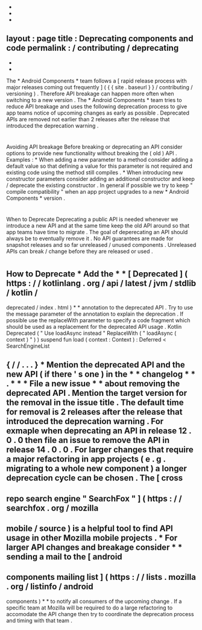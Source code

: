 -
-
-
layout
:
page
title
:
Deprecating
components
and
code
permalink
:
/
contributing
/
deprecating
-
-
-
The
*
Android
Components
*
team
follows
a
[
rapid
release
process
with
major
releases
coming
out
frequently
]
(
{
{
site
.
baseurl
}
}
/
contributing
/
versioning
)
.
Therefore
API
breakage
can
happen
more
often
when
switching
to
a
new
version
.
The
*
Android
Components
*
team
tries
to
reduce
API
breakage
and
uses
the
following
deprecation
process
to
give
app
teams
notice
of
upcoming
changes
as
early
as
possible
.
Deprecated
APIs
are
removed
not
earlier
than
2
releases
after
the
release
that
introduced
the
deprecation
warning
.
#
#
Avoiding
API
breakage
Before
breaking
or
deprecating
an
API
consider
options
to
provide
new
functionality
without
breaking
the
(
old
)
API
.
Examples
:
*
When
adding
a
new
parameter
to
a
method
consider
adding
a
default
value
so
that
defining
a
value
for
this
parameter
is
not
required
and
existing
code
using
the
method
still
compiles
.
*
When
introducing
new
constructor
parameters
consider
adding
an
additional
constructor
and
keep
/
deprecate
the
existing
constructor
.
In
general
if
possible
we
try
to
keep
"
compile
compatibility
"
when
an
app
project
upgrades
to
a
new
*
Android
Components
*
version
.
#
#
When
to
Deprecate
Deprecating
a
public
API
is
needed
whenever
we
introduce
a
new
API
and
at
the
same
time
keep
the
old
API
around
so
that
app
teams
have
time
to
migrate
.
The
goal
of
deperecating
an
API
should
always
be
to
eventually
remove
it
.
No
API
guarantees
are
made
for
snapshot
releases
and
so
far
unreleased
/
unused
components
.
Unreleased
APIs
can
break
/
change
before
they
are
released
or
used
.
#
#
How
to
Deprecate
*
Add
the
*
*
[
Deprecated
]
(
https
:
/
/
kotlinlang
.
org
/
api
/
latest
/
jvm
/
stdlib
/
kotlin
/
-
deprecated
/
index
.
html
)
*
*
annotation
to
the
deprecated
API
.
Try
to
use
the
message
parameter
of
the
annotation
to
explain
the
deprecation
.
If
possible
use
the
replaceWith
parameter
to
specify
a
code
fragment
which
should
be
used
as
a
replacement
for
the
deprecated
API
usage
.
Kotlin
Deprecated
(
"
Use
loadAsync
instead
"
ReplaceWith
(
"
loadAsync
(
context
)
"
)
)
suspend
fun
load
(
context
:
Context
)
:
Deferred
<
SearchEngineList
>
{
/
/
.
.
.
}
*
Mention
the
deprecated
API
and
the
new
API
(
if
there
'
s
one
)
in
the
*
*
changelog
*
*
.
*
*
*
File
a
new
issue
*
*
about
removing
the
deprecated
API
.
Mention
the
target
version
for
the
removal
in
the
issue
title
.
The
default
time
for
removal
is
2
releases
after
the
release
that
introduced
the
deprecation
warning
.
For
exmaple
when
deprecating
an
API
in
release
12
.
0
.
0
then
file
an
issue
to
remove
the
API
in
release
14
.
0
.
0
.
For
larger
changes
that
require
a
major
refactoring
in
app
projects
(
e
.
g
.
migrating
to
a
whole
new
component
)
a
longer
deprecation
cycle
can
be
chosen
.
The
[
cross
-
repo
search
engine
"
SearchFox
"
]
(
https
:
/
/
searchfox
.
org
/
mozilla
-
mobile
/
source
)
is
a
helpful
tool
to
find
API
usage
in
other
Mozilla
mobile
projects
.
*
For
larger
API
changes
and
breakage
consider
*
*
sending
a
mail
to
the
[
android
-
components
mailing
list
]
(
https
:
/
/
lists
.
mozilla
.
org
/
listinfo
/
android
-
components
)
*
*
to
notify
all
consumers
of
the
upcoming
change
.
If
a
specific
team
at
Mozilla
will
be
required
to
do
a
large
refactoring
to
accomodate
the
API
change
then
try
to
coordinate
the
deprecation
process
and
timing
with
that
team
.
